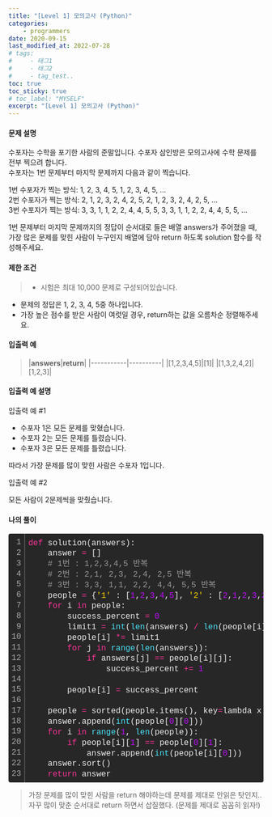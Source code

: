 ```yaml
---
title: "[Level 1] 모의고사 (Python)"
categories: 
    - programmers
date: 2020-09-15
last_modified_at: 2022-07-28
# tags:
#     - 태그1
#     - 태그2
#     - tag_test..
toc: true
toc_sticky: true
# toc_label: "MYSELF"
excerpt: "[Level 1] 모의고사 (Python)"
---
```

#### **문제 설명**
수포자는 수학을 포기한 사람의 준말입니다. 수포자 삼인방은 모의고사에 수학 문제를 전부 찍으려 합니다. <br/>
수포자는 1번 문제부터 마지막 문제까지 다음과 같이 찍습니다.

1번 수포자가 찍는 방식: 1, 2, 3, 4, 5, 1, 2, 3, 4, 5, ...<br/>
2번 수포자가 찍는 방식: 2, 1, 2, 3, 2, 4, 2, 5, 2, 1, 2, 3, 2, 4, 2, 5, ...<br/>
3번 수포자가 찍는 방식: 3, 3, 1, 1, 2, 2, 4, 4, 5, 5, 3, 3, 1, 1, 2, 2, 4, 4, 5, 5, ...<br/>

1번 문제부터 마지막 문제까지의 정답이 순서대로 들은 배열 answers가 주어졌을 때, 가장 많은 문제를 맞힌 사람이 누구인지 배열에 담아 return 하도록 solution 함수를 작성해주세요.

#### **제한 조건**
> * 시험은 최대 10,000 문제로 구성되어있습니다.
* 문제의 정답은 1, 2, 3, 4, 5중 하나입니다.
* 가장 높은 점수를 받은 사람이 여럿일 경우, return하는 값을 오름차순 정렬해주세요.

#### **입출력 예**
> |**answers**|**return**|
|-----------|----------|
|[1,2,3,4,5]|[1]|
|[1,3,2,4,2]|[1,2,3]|

#### **입출력 예 설명**
입출력 예 #1

* 수포자 1은 모든 문제를 맞혔습니다.
* 수포자 2는 모든 문제를 틀렸습니다.
* 수포자 3은 모든 문제를 틀렸습니다.

따라서 가장 문제를 많이 맞힌 사람은 수포자 1입니다.

입출력 예 #2

모든 사람이 2문제씩을 맞췄습니다.

#### **나의 풀이**
<div class="colorscripter-code" style="color:#f0f0f0;font-family:Consolas, 'Liberation Mono', Menlo, Courier, monospace !important; position:relative !important;overflow:auto"><table class="colorscripter-code-table" style="margin:0;padding:0;border:none;background-color:#272727;border-radius:4px;" cellspacing="0" cellpadding="0"><tr><td style="padding:6px;border-right:2px solid #4f4f4f"><div style="margin:0;padding:0;word-break:normal;text-align:right;color:#aaa;font-family:Consolas, 'Liberation Mono', Menlo, Courier, monospace !important;line-height:130%"><div style="line-height:130%">1</div><div style="line-height:130%">2</div><div style="line-height:130%">3</div><div style="line-height:130%">4</div><div style="line-height:130%">5</div><div style="line-height:130%">6</div><div style="line-height:130%">7</div><div style="line-height:130%">8</div><div style="line-height:130%">9</div><div style="line-height:130%">10</div><div style="line-height:130%">11</div><div style="line-height:130%">12</div><div style="line-height:130%">13</div><div style="line-height:130%">14</div><div style="line-height:130%">15</div><div style="line-height:130%">16</div><div style="line-height:130%">17</div><div style="line-height:130%">18</div><div style="line-height:130%">19</div><div style="line-height:130%">20</div><div style="line-height:130%">21</div><div style="line-height:130%">22</div><div style="line-height:130%">23</div></div></td><td style="padding:6px 0;text-align:left"><div style="margin:0;padding:0;color:#f0f0f0;font-family:Consolas, 'Liberation Mono', Menlo, Courier, monospace !important;line-height:130%"><div style="padding:0 6px; white-space:pre; line-height:130%"><span style="color:#ff3399">def</span>&nbsp;solution(answers):</div><div style="padding:0 6px; white-space:pre; line-height:130%">&nbsp;&nbsp;&nbsp;&nbsp;answer&nbsp;<span style="color:#0086b3"></span><span style="color:#ff3399">=</span>&nbsp;[]</div><div style="padding:0 6px; white-space:pre; line-height:130%">&nbsp;&nbsp;&nbsp;&nbsp;<span style="color:#999999">#&nbsp;1번&nbsp;:&nbsp;1,2,3,4,5&nbsp;반복</span></div><div style="padding:0 6px; white-space:pre; line-height:130%">&nbsp;&nbsp;&nbsp;&nbsp;<span style="color:#999999">#&nbsp;2번&nbsp;:&nbsp;2,1,&nbsp;2,3,&nbsp;2,4,&nbsp;2,5&nbsp;반복</span></div><div style="padding:0 6px; white-space:pre; line-height:130%">&nbsp;&nbsp;&nbsp;&nbsp;<span style="color:#999999">#&nbsp;3번&nbsp;:&nbsp;3,3,&nbsp;1,1,&nbsp;2,2,&nbsp;4,4,&nbsp;5,5&nbsp;반복</span></div><div style="padding:0 6px; white-space:pre; line-height:130%">&nbsp;&nbsp;&nbsp;&nbsp;people&nbsp;<span style="color:#0086b3"></span><span style="color:#ff3399">=</span>&nbsp;{<span style="color:#ffd500">'1'</span>&nbsp;:&nbsp;[<span style="color:#c10aff">1</span>,<span style="color:#c10aff">2</span>,<span style="color:#c10aff">3</span>,<span style="color:#c10aff">4</span>,<span style="color:#c10aff">5</span>],&nbsp;<span style="color:#ffd500">'2'</span>&nbsp;:&nbsp;[<span style="color:#c10aff">2</span>,<span style="color:#c10aff">1</span>,<span style="color:#c10aff">2</span>,<span style="color:#c10aff">3</span>,<span style="color:#c10aff">2</span>,<span style="color:#c10aff">4</span>,<span style="color:#c10aff">2</span>,<span style="color:#c10aff">5</span>],&nbsp;<span style="color:#ffd500">'3'</span>&nbsp;:&nbsp;[<span style="color:#c10aff">3</span>,<span style="color:#c10aff">3</span>,<span style="color:#c10aff">1</span>,<span style="color:#c10aff">1</span>,<span style="color:#c10aff">2</span>,<span style="color:#c10aff">2</span>,<span style="color:#c10aff">4</span>,<span style="color:#c10aff">4</span>,<span style="color:#c10aff">5</span>,<span style="color:#c10aff">5</span>]&nbsp;}</div><div style="padding:0 6px; white-space:pre; line-height:130%">&nbsp;&nbsp;&nbsp;&nbsp;<span style="color:#ff3399">for</span>&nbsp;i&nbsp;<span style="color:#ff3399">in</span>&nbsp;people:</div><div style="padding:0 6px; white-space:pre; line-height:130%">&nbsp;&nbsp;&nbsp;&nbsp;&nbsp;&nbsp;&nbsp;&nbsp;success_percent&nbsp;<span style="color:#0086b3"></span><span style="color:#ff3399">=</span>&nbsp;<span style="color:#c10aff">0</span></div><div style="padding:0 6px; white-space:pre; line-height:130%">&nbsp;&nbsp;&nbsp;&nbsp;&nbsp;&nbsp;&nbsp;&nbsp;limit1&nbsp;<span style="color:#0086b3"></span><span style="color:#ff3399">=</span>&nbsp;<span style="color:#4be6fa">int</span>(<span style="color:#4be6fa">len</span>(answers)&nbsp;<span style="color:#0086b3"></span><span style="color:#ff3399">/</span>&nbsp;<span style="color:#4be6fa">len</span>(people[i]))&nbsp;<span style="color:#0086b3"></span><span style="color:#ff3399">+</span>&nbsp;<span style="color:#c10aff">1</span></div><div style="padding:0 6px; white-space:pre; line-height:130%">&nbsp;&nbsp;&nbsp;&nbsp;&nbsp;&nbsp;&nbsp;&nbsp;people[i]&nbsp;<span style="color:#0086b3"></span><span style="color:#ff3399">*</span><span style="color:#0086b3"></span><span style="color:#ff3399">=</span>&nbsp;limit1</div><div style="padding:0 6px; white-space:pre; line-height:130%">&nbsp;&nbsp;&nbsp;&nbsp;&nbsp;&nbsp;&nbsp;&nbsp;<span style="color:#ff3399">for</span>&nbsp;j&nbsp;<span style="color:#ff3399">in</span>&nbsp;<span style="color:#4be6fa">range</span>(<span style="color:#4be6fa">len</span>(answers)):</div><div style="padding:0 6px; white-space:pre; line-height:130%">&nbsp;&nbsp;&nbsp;&nbsp;&nbsp;&nbsp;&nbsp;&nbsp;&nbsp;&nbsp;&nbsp;&nbsp;<span style="color:#ff3399">if</span>&nbsp;answers[j]&nbsp;<span style="color:#0086b3"></span><span style="color:#ff3399">=</span><span style="color:#0086b3"></span><span style="color:#ff3399">=</span>&nbsp;people[i][j]:</div><div style="padding:0 6px; white-space:pre; line-height:130%">&nbsp;&nbsp;&nbsp;&nbsp;&nbsp;&nbsp;&nbsp;&nbsp;&nbsp;&nbsp;&nbsp;&nbsp;&nbsp;&nbsp;&nbsp;&nbsp;success_percent&nbsp;<span style="color:#0086b3"></span><span style="color:#ff3399">+</span><span style="color:#0086b3"></span><span style="color:#ff3399">=</span>&nbsp;<span style="color:#c10aff">1</span></div><div style="padding:0 6px; white-space:pre; line-height:130%">&nbsp;&nbsp;&nbsp;&nbsp;&nbsp;&nbsp;&nbsp;&nbsp;&nbsp;&nbsp;&nbsp;&nbsp;&nbsp;&nbsp;&nbsp;&nbsp;</div><div style="padding:0 6px; white-space:pre; line-height:130%">&nbsp;&nbsp;&nbsp;&nbsp;&nbsp;&nbsp;&nbsp;&nbsp;people[i]&nbsp;<span style="color:#0086b3"></span><span style="color:#ff3399">=</span>&nbsp;success_percent</div><div style="padding:0 6px; white-space:pre; line-height:130%">&nbsp;&nbsp;&nbsp;&nbsp;</div><div style="padding:0 6px; white-space:pre; line-height:130%">&nbsp;&nbsp;&nbsp;&nbsp;people&nbsp;<span style="color:#0086b3"></span><span style="color:#ff3399">=</span>&nbsp;sorted(people.items(),&nbsp;key<span style="color:#0086b3"></span><span style="color:#ff3399">=</span>lambda&nbsp;x&nbsp;:&nbsp;x[<span style="color:#c10aff">1</span>],&nbsp;reverse<span style="color:#0086b3"></span><span style="color:#ff3399">=</span><span style="color:#4be6fa">True</span>)</div><div style="padding:0 6px; white-space:pre; line-height:130%">&nbsp;&nbsp;&nbsp;&nbsp;answer.append(<span style="color:#4be6fa">int</span>(people[<span style="color:#c10aff">0</span>][<span style="color:#c10aff">0</span>]))</div><div style="padding:0 6px; white-space:pre; line-height:130%">&nbsp;&nbsp;&nbsp;&nbsp;<span style="color:#ff3399">for</span>&nbsp;i&nbsp;<span style="color:#ff3399">in</span>&nbsp;<span style="color:#4be6fa">range</span>(<span style="color:#c10aff">1</span>,&nbsp;<span style="color:#4be6fa">len</span>(people)):</div><div style="padding:0 6px; white-space:pre; line-height:130%">&nbsp;&nbsp;&nbsp;&nbsp;&nbsp;&nbsp;&nbsp;&nbsp;<span style="color:#ff3399">if</span>&nbsp;people[i][<span style="color:#c10aff">1</span>]&nbsp;<span style="color:#0086b3"></span><span style="color:#ff3399">=</span><span style="color:#0086b3"></span><span style="color:#ff3399">=</span>&nbsp;people[<span style="color:#c10aff">0</span>][<span style="color:#c10aff">1</span>]:</div><div style="padding:0 6px; white-space:pre; line-height:130%">&nbsp;&nbsp;&nbsp;&nbsp;&nbsp;&nbsp;&nbsp;&nbsp;&nbsp;&nbsp;&nbsp;&nbsp;answer.append(<span style="color:#4be6fa">int</span>(people[i][<span style="color:#c10aff">0</span>]))</div><div style="padding:0 6px; white-space:pre; line-height:130%">&nbsp;&nbsp;&nbsp;&nbsp;answer.sort()</div><div style="padding:0 6px; white-space:pre; line-height:130%">&nbsp;&nbsp;&nbsp;&nbsp;<span style="color:#ff3399">return</span>&nbsp;answer</div></div><div style="text-align:right;margin-top:-13px;margin-right:5px;font-size:9px;font-style:italic"><a href="http://colorscripter.com/info#e" target="_blank" style="color:#4f4f4ftext-decoration:none">Colored by Color Scripter</a></div></td><td style="vertical-align:bottom;padding:0 2px 4px 0"><a href="http://colorscripter.com/info#e" target="_blank" style="text-decoration:none;color:white"><span style="font-size:9px;word-break:normal;background-color:#4f4f4f;color:white;border-radius:10px;padding:1px">cs</span></a></td></tr></table></div>

> 가장 문제를 많이 맞힌 사람을 return 해야하는데 문제를 제대로 안읽은 탓인지.. 자꾸 많이 맞춘 순서대로 return 하면서 삽질했다. (문제를 제대로 꼼꼼히 읽자!) 